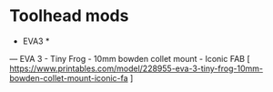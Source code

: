 # Toolhead mods

* EVA3 *

— EVA 3 - Tiny Frog - 10mm bowden collet mount - Iconic FAB
[ https://www.printables.com/model/228955-eva-3-tiny-frog-10mm-bowden-collet-mount-iconic-fa ]

